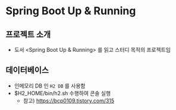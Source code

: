 # Spring Boot Up & Running

## 프로젝트 소개
- 도서 <Spring Boot Up & Running> 를 읽고 스터디 목적의 프로젝트임

## 데이터베이스
- 인메모리 DB 인 `H2 DB` 를 사용함
- $H2_HOME/bin/h2.sh 수행하여 콘솔 실행
  - 참고) https://bcp0109.tistory.com/315

